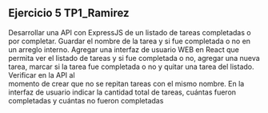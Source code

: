 ## Ejercicio 5 TP1_Ramirez

Desarrollar una API con ExpressJS de un listado de tareas completadas o por completar. Guardar 
el nombre de la tarea y si fue completada o no en un arreglo interno. Agregar una interfaz de usuario 
WEB en React que permita ver el listado de tareas y si fue completada o no, agregar una nueva  
tarea, marcar si la tarea fue completada o no y quitar una tarea del listado. Verificar en la API al  
momento de crear que no se repitan tareas con el mismo nombre. En la interfaz de usuario indicar la 
cantidad total de tareas, cuántas fueron completadas y cuántas no fueron completadas
